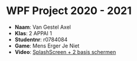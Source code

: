 # WPF Project 2020 - 2021

- **Naam**: Van Gestel Axel
- **Klas**: 2 APPAI 1
- **Studentnr**: r0784084
- **Game**: Mens Erger Je Niet
- **Video**: [SplashScreen + 2 basis schermen](https://youtu.be/c7EWNufmFqA)  